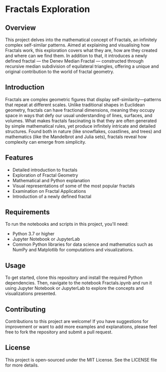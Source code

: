 # Fractals Exploration
## Overview
This project delves into the mathematical concept of Fractals, an infinitely complex self-similar patterns. Aimed at explaining and visualising how Fractals work, this exploration covers what they are, how are they created and where can we find them. In addition to that, it introduces a newly defined fractal — the Denev Median Fractal — constructed through recursive median subdivision of equilateral triangles, offering a unique and original contribution to the world of fractal geometry.
## Introduction
Fractals are complex geometric figures that display self-similarity—patterns that repeat at different scales. Unlike traditional shapes in Euclidean geometry, fractals can have fractional dimensions, meaning they occupy space in ways that defy our usual understanding of lines, surfaces, and volumes. What makes fractals fascinating is that they are often generated by simple mathematical rules, yet produce infinitely intricate and detailed structures. Found both in nature (like snowflakes, coastlines, and trees) and mathematics (like the Mandelbrot and Julia sets), fractals reveal how complexity can emerge from simplicity.
## Features
- Detailed introduction to fractals
- Exploration of Fractal Geometry
- Mathematical and Python explanation
- Visual representations of some of the most popular fractals
- Examination on Fractal Applications
- Introduction of a newly defined fractal
## Requirements
To run the notebooks and scripts in this project, you'll need:
- Python 3.7 or higher
-	Jupyter Notebook or JupyterLab
-	Common Python libraries for data science and mathematics such as NumPy and Matplotlib for computations and visualizations.
## Usage
To get started, clone this repository and install the required Python dependencies. Then, navigate to the notebook Fractals.ipynb and run it using Jupyter Notebook or JupyterLab to explore the concepts and visualizations presented.
## Contributing
Contributions to this project are welcome! If you have suggestions for improvement or want to add more examples and explanations, please feel free to fork the repository and submit a pull request.
## License
This project is open-sourced under the MIT License. See the LICENSE file for more details.

